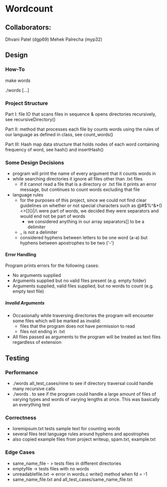 # Wordcount

## Collaborators:
Dhvani Patel (dgp69)
Mehek Palrecha (myp32)

## Design

### How-To

make words

./words [...]

### Project Structure

Part I: file IO that scans files in sequence & opens directories recursively, see recursiveDirectory()

Part II: method that processes each file by counts words using the rules of our language as defined in class, see count_words()

Part III: Hash map data structure that holds nodes of each word containing frequency of word, see hash() and insertHash()

### Some Design Decisions

- program will print the name of every argument that it counts words in
- while searching directories it ignore all files other than .txt files
    - if it cannot read a file that is a directory or .txt file it prints an error message, but continues to count words excluding that file
- language rules
    - for the purposes of this project, since we could not find clear guidelines on whether or not special characters such as @#$%^&*()<>[]{}|/\ were part of words, we decided they were separators and would end not be part of words
        - we considered anything in our array separators[] to be a delimiter
    - _ is not a delimiter
    - considered hyphens between letters to be one word (a-a) but hyphens between apostrophes to be two ('-')


#### Error Handling

Program prints errors for the following cases:
- No arguments supplied
- Arguments supplied but no valid files present (e.g. empty folder)
- Arguments supplied, valid files supplied, but no words to count (e.g. empty text file)

##### Invalid Arguments

- Occasionally while traversing directories the program will encounter some files which will be marked as invalid:
    - files that the program does not have permission to read
    - files not ending in .txt
- All files passed as arguments to the program will be treated as text files regardless of extension


## Testing

### Performance

- ./words all_test_cases/nine to see if directory traversal could handle many recursive calls
-  ./words . to see if the program could handle a large amount of files of varying types and words of varying lengths at once. This was basically an everything test

### Correctness

- loremipsum.txt tests sample text for counting words
- several files test language rules around hyphens and apostrophes
- also copied example files from project writeup, spam.txt, example.txt

### Edge Cases

- same_name_file - > tests files in different directories
- emptyfile -> tests files with no words
- unreadablefile.txt -> error in words.c write() method when fd = -1
- same_name_file.txt and all_test_cases/same_name_file.txt